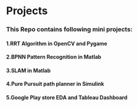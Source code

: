 # Projects

### This Repo contains following mini projects:
#### 1.RRT Algorithm in OpenCV and Pygame
#### 2.BPNN Pattern Recognition in Matlab
#### 3.SLAM in Matlab
#### 4.Pure Pursuit path planner in Simulink
#### 5.Google Play store EDA and Tableau Dashboard 


